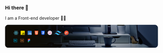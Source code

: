 ### Hi there 👋

I am a Front-end developer 🐱‍💻

![ElVent0](https://github.com/Vastar2/Vastar2/blob/main/Table2.png)
